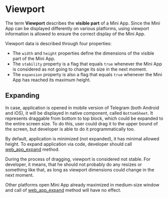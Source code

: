# Viewport

The term **Viewport** describes the **visible part** of a Mini App. Since the Mini App can be
displayed differently on various platforms, using viewport information is allowed to ensure the
correct display of the Mini App.

Viewport data is described through four properties:

- The `width` and `height` properties define the dimensions of the visible part of the Mini App.
- The `stability` property is a flag that equals `true` whenever the Mini App is considered as not
  going to change its size in the next moment.
- The `expansion` property is also a flag that equals `true` whenever the Mini App has reached its
  maximum height.

## Expanding

In case, application is opened in mobile version of Telegram (both Android and iOS), it will be
displayed in native component, called `BottomSheet`. It represents draggable from bottom to top
block, which could be expanded to the entire screen size. To do this, user could drag it to the
upper bound of the screen, but developer is able to do it programmatically too.

By default, application is minimized (not expanded), it has minimal allowed height. To expand
application via code, developer should
call [web_app_expand](methods.md#web-app-expand) method.

During the process of dragging, viewport is considered not stable. For developer, it means, that he
should not probably do any resizes or something like that, as long as viewport dimensions could
change in the next moment.

Other platforms open Mini App already maximized in medium-size window and call
of [web_app_expand](methods.md#web-app-expand) method will have no effect.
